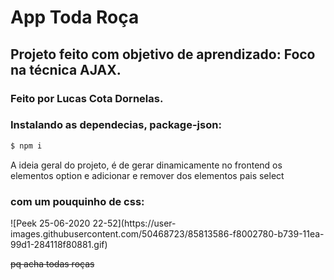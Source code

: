 <h1>App Toda Roça</h1>


<h2>Projeto feito com objetivo de aprendizado: Foco na técnica AJAX.</h2>
    <h3>Feito por Lucas Cota Dornelas.</h3>

<h3>Instalando as dependecias, package-json:</h3>

```sh
$ npm i
```
<p>A ideia geral do projeto, é de gerar dinamicamente no frontend os elementos option e adicionar e remover dos elementos pais select</p> 

<h3>com um pouquinho de css: </h3>
![Peek 25-06-2020 22-52](https://user-images.githubusercontent.com/50468723/85813586-f8002780-b739-11ea-99d1-284118f80881.gif)


~~pq acha todas roças~~
